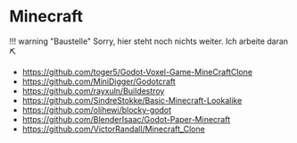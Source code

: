 # Minecraft

!!! warning "Baustelle"
    Sorry, hier steht noch nichts weiter. Ich arbeite daran ⛏

- https://github.com/toger5/Godot-Voxel-Game-MineCraftClone
- https://github.com/MiniDigger/Godotcraft
- https://github.com/rayxuln/Buildestroy
- https://github.com/SindreStokke/Basic-Minecraft-Lookalike
- https://github.com/olihewi/blocky-godot
- https://github.com/BlenderIsaac/Godot-Paper-Minecraft
- https://github.com/VictorRandall/Minecraft_Clone